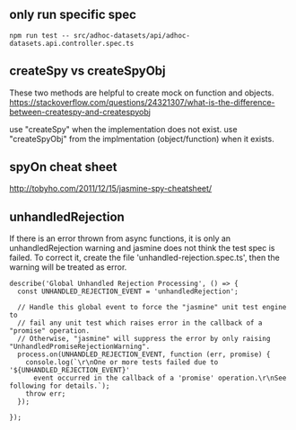 
## only run specific spec
```
npm run test -- src/adhoc-datasets/api/adhoc-datasets.api.controller.spec.ts
```

## createSpy vs createSpyObj
These two methods are helpful to create mock on function and objects.
https://stackoverflow.com/questions/24321307/what-is-the-difference-between-createspy-and-createspyobj

use "createSpy" when the implementation does not exist.
use "createSpyObj" from the implmentation (object/function) when it exists.

## spyOn cheat sheet
http://tobyho.com/2011/12/15/jasmine-spy-cheatsheet/

## unhandledRejection
If there is an error thrown from async functions, it is only an unhandledRejection warning and jasmine does not think the test spec is failed. 
To correct it, create the file 'unhandled-rejection.spec.ts', then the warning will be treated as error.
```
describe('Global Unhandled Rejection Processing', () => {
  const UNHANDLED_REJECTION_EVENT = 'unhandledRejection';

  // Handle this global event to force the "jasmine" unit test engine to
  // fail any unit test which raises error in the callback of a "promise" operation.
  // Otherwise, "jasmine" will suppress the error by only raising "UnhandledPromiseRejectionWarning".
  process.on(UNHANDLED_REJECTION_EVENT, function (err, promise) {
    console.log(`\r\nOne or more tests failed due to '${UNHANDLED_REJECTION_EVENT}'
      event occurred in the callback of a 'promise' operation.\r\nSee following for details.`);
    throw err;
  });

});

```


